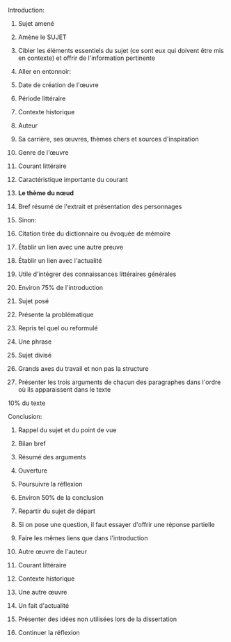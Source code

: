 Introduction:

1. Sujet amené

1. Amène le SUJET

1. Cibler les éléments essentiels du sujet (ce sont eux qui doivent être mis en contexte) et offrir de l'information pertinente
2. Aller en entonnoir:

1. Date de création de l'œuvre

1. Période littéraire
2. Contexte historique

3. Auteur

1. Sa carrière, ses œuvres, thèmes chers et sources d'inspiration

5. Genre de l'œuvre
6. Courant littéraire

1. Caractéristique importante du courant

8. **Le thème du nœud**
9. Bref résumé de l'extrait et présentation des personnages

4. Sinon:

1. Citation tirée du dictionnaire ou évoquée de mémoire
2. Établir un lien avec une autre preuve
3. Établir un lien avec l'actualité

3. Utile d'intégrer des connaissances littéraires générales
4. Environ 75% de l'introduction

3. Sujet posé

1. Présente la problématique
2. Repris tel quel ou reformulé
3. Une phrase

5. Sujet divisé

1. Grands axes du travail et non pas la structure
2. Présenter les trois arguments de chacun des paragraphes dans l'ordre où ils apparaissent dans le texte

10% du texte

Conclusion:

1. Rappel du sujet et du point de vue
2. Bilan bref

1. Résumé des arguments

4. Ouverture

1. Poursuivre la réflexion
2. Environ 50% de la conclusion
3. Repartir du sujet de départ
4. Si on pose une question, il faut essayer d'offrir une réponse partielle
5. Faire les mêmes liens que dans l'introduction

1. Autre œuvre de l'auteur
2. Courant littéraire
3. Contexte historique
4. Une autre œuvre
5. Un fait d'actualité

7. Présenter des idées non utilisées lors de la dissertation

1. Continuer la réflexion